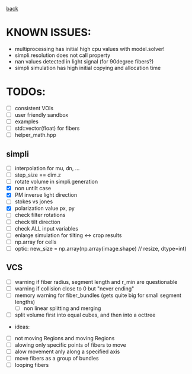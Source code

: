 
[back](README.md)

# KNOWN ISSUES:
* multiprocessing has initial high cpu values with model.solver! 
* simpli.resolution does not call property
* nan values detected in light signal (for 90degree fibers?)
* simpli simulation has high initial copying and allocation time

# TODOs:
- [ ] consistent VOIs
- [ ] user friendly sandbox
- [ ] examples
- [ ] std::vector(float) for fibers
- [ ] helper_math.hpp
## simpli
- [ ] interpolation for mu, dn, ...
- [ ] step_size == dim.z
- [ ] rotate volume in simpli.generation
- [x] non untilt case
- [x] PM inverse light direction
- [ ] stokes vs jones
- [x] polarization value px, py
- [ ] check filter rotations
- [ ] check tilt direction
- [ ] check ALL input variables
- [ ] enlarge simulation for tilting <-> crop results
- [ ] np.array for cells
- [ ] optic: new_size = np.array(np.array(image.shape) // resize, dtype=int)
## VCS
- [ ] warning if fiber radius, segment length and r_min are questionable
- [ ] warning if collision close to 0 but "never ending"
- [ ] memory warning for fiber_bundles (gets quite big for small segment lengths)
  - [ ] non linear splitting and merging
- [ ] split volume first into equal cubes, and then into a octtree
- ideas:
- [ ] not moving Regions and moving Regions
- [ ] alowing only specific points of fibers to move
- [ ] alow movement anly along a specified axis
- [ ] move fibers as a group of bundles
- [ ] looping fibers

